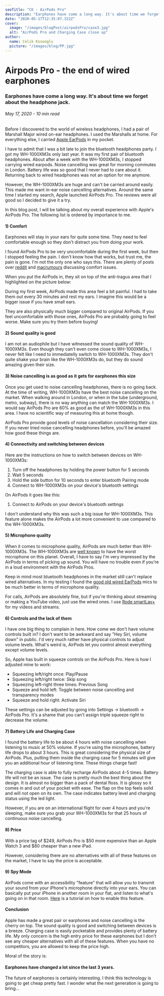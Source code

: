```yaml
---
seoTitle: "CK - AirPods Pro"
description: "Earphones have come a long way. It's about time we forget about the headphone jack."
date: "2020-05-17T12:35:07.322Z"
cover:
  image: "/images/blogPost/airpodsPro/case3.jpg"
  alt: "AirPods Pro and Charging Case close up"
author:
  name: Celik Koseoglu
  picture: "/images/blog/PP.jpg"
---
```


# Airpods Pro - the end of wired earphones

### Earphones have come a long way. It's about time we forget about the headphone jack.

###### May 17, 2020 - 10 min read

Before I discovered to the world of wireless headphones, I had a pair
of Marshall Major wired on-ear headphones. I used the Marshalls at
home. For everything else, I carried [Apple EarPods](https://www.apple.com/uk/shop/product/MMTN2ZM/A/earpods-with-lightning-connector?fnode=b9f40b0651e17bde6942ee565419f9f23ec9438f9d6c9414c21023d3a8592c56057e5f09f24277dab5a84030a5cfdda1a342d14296424818031081cff59fa96c0047942549e217befc270af9379882cbce0b96be9f27ff0429b1e93980c44a6bce8d8580ea73d31c07da0eba5b1cb5e6a75a1be8434c99f11a782e9686ef5f3f)
in my pocket.

 <MediaCarousel folder="airpodsPro" images="allHeadphones.jpg"/>

I have to admit that I was a bit late to join the bluetooth headphones
party. I got my WH-1000XM3s only last year. It was my first pair of
bluetooth headphones. About after a week with the WH-1000XM3s, I stopped
carrying wired earpods. Noise cancelling was great for morning
commutes in London. Battery life was so good that I never had to care
about it. Returning back to wired headphones was not an option for
me anymore.

However, the WH-1000XM3s are huge and can't be carried around easily. This
made me want in-ear noise cancelling alternatives. Around the same time
I started my search, Apple launched AirPods Pro. The reviews were all
good so I decided to give it a try.

 <MediaCarousel folder="airpodsPro" images="sizeComparison.jpg"/>

In this blog post, I will be talking about my overall experience with
Apple's AirPods Pro. The following list is ordered by importance to me.

#### 1) Comfort

Earphones will stay in your ears for quite some time. They need to feel
comfortable enough so they don't distract you from doing your work.

I found AirPods Pro to be very uncomfortable during the first week, but
then I stopped feeling the pain. I don't know how that works, but
trust me, the pain is gone. I'm not the only one who says this. There
are plenty of posts over [reddit](https://www.reddit.com/r/airpods/comments/dpmg5z/airpods_pro_hurt_my_ears_like_crazy_anyone_else/)
and [macrumours](https://forums.macrumors.com/threads/airpods-pro-hurt.2208685/)
discussing comfort issues.

When you put the AirPods in, they sit on top of the anti-tragus area that I
highlighted on the picture below:

 <MediaCarousel folder="airpodsPro" images="inEar.jpg"/>

During my first week, AirPods
made this area feel a bit painful. I had to take them out every 30
minutes and rest my ears. I imagine this would be a bigger issue if
you have small ears.

They are also physically much bigger compared to original AirPods. If you
feel uncomfortable with those ones, AirPods Pro are probably going to
feel worse. Make sure you try them before buying!

 <MediaCarousel folder="airpodsPro" images="airpodsVSProSize1.jpg,airpodsVSProSize2.jpg,airpodsVSProSize3.jpg"/>

#### 2) Sound quality is good

I am not an audiophile but I have witnessed the sound quality of WH-1000XM3s.
Even though they can't even come close to WH-1000XM3s, I never felt like
I need to immediatelly switch to WH-1000XM3s. They don't quite shake your
brain like the WH-1000XM3s do, but they do sound amazing given their size.

#### 3) Noise cancelling is as good as it gets for earphones this size

Once you get used to noise cancelling headphones, there is no going back.
At the time of writing, WH-1000XM3s have the best noise cancelling on the
market. When walking around in London, or when in the tube (underground,
metro, subway), there is no way anything can match the WH-1000XM3s. I
would say AirPods Pro are 60% as good as the of WH-1000XM3s in this area.
I have no scientific way of measuring this at home though.

AirPods Pro provide good levels of noise cancellation considering their size.
If you never tried noise cancelling headphones before, you'll be amazed how
good these things are.

#### 4) Connectivity and switching between devices

Here are the instructions on how to switch between devices on WH-1000XM3s:

1. Turn off the headphones by holding the power button for 5 seconds
2. Wait 5 seconds
3. Hold the side button for 10 seconds to enter bluetooth Pairing mode
4. Connect to WH-1000XM3s on your device's bluetooth settings

On AirPods it goes like this:

1. Connect to AirPods on your device's bluetooth settings

I don't understand why this was such a big issue for WH-1000XM3s. This feature
alone makes the AirPods a lot more convenient to use compared to the WH-1000XM3s.

#### 5) Microphone quality

When it comes to microphone quality, AirPods are much better than WH-1000XM3s.
The WH-1000XM3s are [well known](https://youtu.be/ejqzxaaNltI?t=573)
to have the worst microphone on this planet.
Overall, I have to say I'm very impressed by the AirPods in terms of
picking up sound. You will have no trouble even if you're in a loud
environment with the AirPods Pros.

Keep in mind most bluetooth headphones in the market still can't replace wired alternatives.
In my testing I found the [good old wired EarPods](https://www.apple.com/uk/shop/product/MMTN2ZM/A/earpods-with-lightning-connector?fnode=b9f40b0651e17bde6942ee565419f9f23ec9438f9d6c9414c21023d3a8592c56057e5f09f24277dab5a84030a5cfdda1a342d14296424818031081cff59fa96c0047942549e217befc270af9379882cbce0b96be9f27ff0429b1e93980c44a6bce8d8580ea73d31c07da0eba5b1cb5e6a75a1be8434c99f11a782e9686ef5f3f)
mics to be much better in terms of microphone quality.

For calls, AirPods are absolutely fine, but if you're thinking about streaming or
making a YouTube video, just use the wired ones. I use [Rode smartLav+](https://www.amazon.com/Rode-smartLav-Lavalier-Microphone-Smartphones/dp/B00EO4A7L0/ref=sr_1_2?dchild=1&keywords=rode+lavalier+mic&qid=1589753087&sr=8-2)
for my videos and streams.

#### 6) Controls and the lack of them

I have one big thing to complain in here. How come we don't have volume controls
built in? I don't want to be awkward and say "Hey Siri, volume down" in public.
I'd very much rather have physical controls to adjust volume levels. What's
weird is, AirPods let you control almost everything except volume levels.

So, Apple has built in squeeze controls on the AirPods Pro. Here is how I adjusted
mine to work:


* Squeezing left/right once: Play/Pause
* Squeezing left/right twice: Skip song
* Squeezing left-right three times: Previous Song
* Squeeze and hold left: Toggle between noise cancelling and transparency modes
* Squeeze and hold right: Activate Siri


 <MediaCarousel folder="airpodsPro" images="singleSqueeze.mp4,doubleSqueeze.mp4,tripleSqueeze.mp4,squeezeAndHold.mp4,takingOut.mp4"/>

These settings can be adjusted by going into Settings -> bluetooth -> AirPods Pro.
It's a shame that you can't assign triple squeeze right to decrease the volume.

 <MediaCarousel folder="airpodsPro" images="bluetoothSettings1.png,bluetoothSettings2.png"/>

#### 7) Battery Life and Charging Case

I found the battery life to be about 4 hours with noise cancelling when listening
to music at 50% volume. If you're using the microphones, battery life drops to
about 3 hours. This is great considering the physical size of AirPods. Plus,
putting them inside the charging case for 5 minutes will give you an additional
hour of listening time. These things charge fast!

The charging case is able to fully recharge AirPods about 4-5 times. Battery life
will not be an issue. The case is pretty much the best thing about the design. It
is almost no bigger than a pack of dental floss. It is glossy so it comes in and
out of your pocket with ease. The flap on the top feels solid and will not open
on its own. The case indicates battery level and charging status using the led
light.

 <MediaCarousel folder="airpodsPro" images="case1.jpg,case2.jpg,case3.jpg,case4.jpg"/>

However, if you are on an international flight for over 4 hours and you're sleeping,
make sure you grab your WH-1000XM3s for that 25 hours of continuous noise cancelling.

#### 8) Price

With a price tag of $249, AirPods Pro is $50 more expensive than an Apple Watch 3 and
$80 cheaper than a new iPad.

However, considering there are no alternatives with all of these features on the market,
I have to say the price is acceptable.

#### 9) Spy Mode

AirPods come with an accessibility "feature" that will allow you to transmit your sound
from your iPhone's microphone directly into your ears. You can basically put your
iPhone in another room in your flat, and listen to what's going on in that room.
[Here](https://knowtechie.com/how-to-airpod-listening-device/)
is a tutorial on how to enable this feature.

#### Conclusion

Apple has made a great pair or earphones and noise cancelling is the cherry on
top. The sound quality is good and switching between devices is a breeze. Charging
case is easily pocketable and provides plenty of battery life. My only concern is
the high entry price for these earphones but I don't see any cheaper alternatives
with all of these features. When you have no competitors, you are allowed to
keep the price high.

Moral of the story is:

#### Earphones have changed a lot since the last 3 years.

The future of earphones is certainly interesting. I think this technology is going
to get cheap pretty fast. I wonder what the next generation is going to bring...

